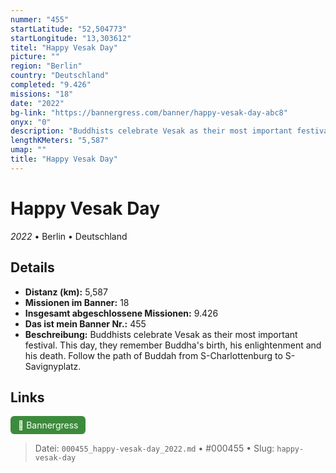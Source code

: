 ```yaml
---
nummer: "455"
startLatitude: "52,504773"
startLongitude: "13,303612"
titel: "Happy Vesak Day"
picture: ""
region: "Berlin"
country: "Deutschland"
completed: "9.426"
missions: "18"
date: "2022"
bg-link: "https://bannergress.com/banner/happy-vesak-day-abc8"
onyx: "0"
description: "Buddhists celebrate Vesak as their most important festival. This day, they remember Buddha's birth, his enlightenment and his death. Follow the path of Buddah from S-Charlottenburg to S-Savignyplatz."
lengthKMeters: "5,587"
umap: ""
title: "Happy Vesak Day"
---
```

# Happy Vesak Day

*2022* • Berlin • Deutschland



## Details
- **Distanz (km):** 5,587
- **Missionen im Banner:** 18
- **Insgesamt abgeschlossene Missionen:** 9.426
- **Das ist mein Banner Nr.:** 455
- **Beschreibung:** Buddhists celebrate Vesak as their most important festival. This day, they remember Buddha's birth, his enlightenment and his death. Follow the path of Buddah from S-Charlottenburg to S-Savignyplatz.


## Links
<div style="margin-top: 0.5em;">
<a href="https://bannergress.com/banner/happy-vesak-day-abc8" target="_blank" style="display:inline-block;margin-right:8px;padding:6px 12px;background-color:#3c8b3c;color:white;text-decoration:none;border-radius:6px;">🔗 Bannergress</a>

</div>


> Datei: `000455_happy-vesak-day_2022.md` • #000455 • Slug: `happy-vesak-day`
